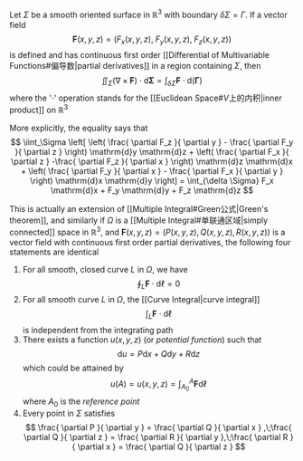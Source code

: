 Let $\Sigma$ be a smooth oriented surface in $\mathbb{R}^3$ with boundary $\delta \Sigma = \Gamma$. If a vector field
$$
\boldsymbol F(x,y,z) = (F_x(x,y,z),\;F_y(x,y,z),\;F_z(x,y,z))
$$
is defined and has continuous first order [[Differential of Multivariable Functions#偏导数|partial derivatives]] in a region containing $\Sigma$, then
$$
\iint_\Sigma (\nabla \times \boldsymbol F)\cdot \mathrm{d} \boldsymbol {\Sigma} = \int_{\delta \Sigma} \boldsymbol F\cdot \mathrm{d}(\boldsymbol \Gamma)
$$where the '$\cdot$' operation stands for the [[Euclidean Space#$V$上的内积|inner product]] on $\mathbb{R}^3$

More explicitly, the equality says that
$$
\iint_\Sigma \left[ \left( \frac{ \partial F_z }{ \partial y } - \frac{ \partial F_y }{ \partial z }  \right) \mathrm{d}y \mathrm{d}z + \left( \frac{ \partial F_x }{ \partial z } -\frac{ \partial F_z }{ \partial x }  \right) \mathrm{d}z \mathrm{d}x + \left( \frac{ \partial F_y }{ \partial x } - \frac{ \partial F_x }{ \partial y }   \right) \mathrm{d}x \mathrm{d}y  \right]  = \int_{\delta \Sigma} F_x \mathrm{d}x + F_y \mathrm{d}y + F_z \mathrm{d}z
$$

This is actually an extension of [[Multiple Integral#Green公式|Green's theorem]], and similarly if $\Omega$ is a [[Multiple Integral#单联通区域|simply connected]] space in $\mathbb{R}^{3}$, and $\boldsymbol F(x,y,z) = (P(x,y,z),Q(x,y,z),R(x,y,z))$ is a vector field with continuous first order partial derivatives, the following four statements are identical
1. For all smooth, closed curve $L$ in $\Omega$, we have
$$
\oint_L \boldsymbol F\cdot \mathrm{d}\ell = 0
$$
2. For all smooth curve $L$ in $\Omega$, the [[Curve Integral|curve integral]]
$$
\int_L \boldsymbol F\cdot \mathrm{d}\ell
$$
is independent from the integrating path
3. There exists a function $u(x,y,z)$ (or *potential function*) such that
$$
\mathrm{d}u = P \mathrm{d}x + Q \mathrm{d}y + R \mathrm{d}z
$$
which could be attained by
$$
u(A) = u(x,y,z) = \int_{A_0}^{A} \boldsymbol F \mathrm{d} \ell
$$
where $A_0$ is the *reference point*
4. Every point in $\Sigma$ satisfies
$$
\frac{ \partial P }{ \partial y } = \frac{ \partial Q }{ \partial x } ,\;\frac{ \partial Q }{ \partial z } = \frac{ \partial R }{ \partial y },\;\frac{ \partial R }{ \partial x } = \frac{ \partial Q }{ \partial z }  
$$



